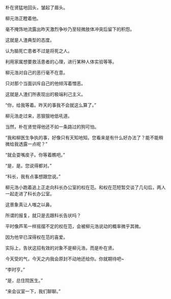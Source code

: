 朴在贤猛地回头，皱起了眉头。

柳元浩正瞪着他。

毫不掩饰地流露出昨天激烈争吵乃至轻微肢体冲突后留下的积怨。

这就是人渣典型的态度。

认为脑死亡患者不过是将死之人。

利用家属想要救活患者的心理，进行某种人体实验等等。

柳元浩对自己的恶行毫不在意。

只对那个当面训斥自己的他倾泻着憎恶。

这就是人渣们所表现出的极端利己主义。

“你，给我等着。昨天的事我不会就这么算了。”

柳元浩走过来，恶狠狠地低吼道。

当然，朴在贤觉得他还不如一条路过的狗可怕。

“我和柳医生争执的事，好像只有天知地知。您看来是有什么好办法了？能不能稍微给我透露一点呢？”

“就会耍嘴皮子。你等着瞧吧。”

“是，是。您说得都对。”

“科长，我有点事想跟您说。”

柳元浩小跑着追上正走向科长办公室的权在范。和权在范短暂交谈了几句后，两人一起走进了科长办公室。

这景象真让人嗤之以鼻。

所谓的报复，就只是去跟科长告状吗？

平时像芦苇一样摇摆不定的权在范，会被柳元浩说动的概率微乎其微。

因为他早已深得权在范的喜爱。

实际上，告状这招有效的对象不是柳元浩，而是朴在贤。

今天受的气，今天之内我会原封不动地还给你。你就期待吧~

“李时亨。”

“是，总住院医生。”

“来会议室一下，我们聊聊。”